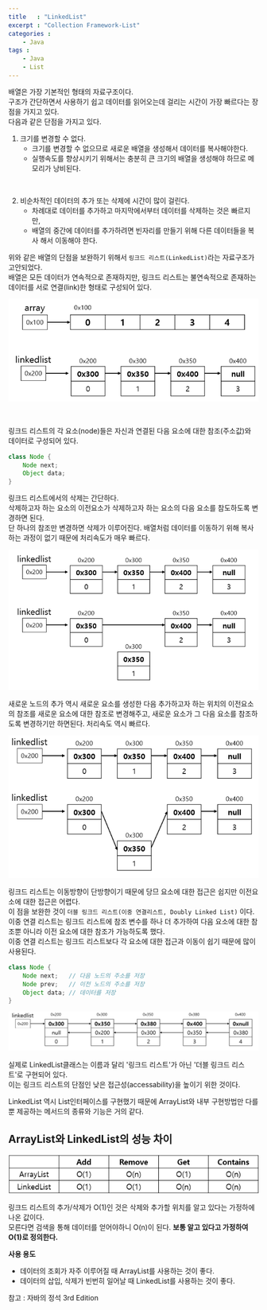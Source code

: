 ```yaml
---
title   : "LinkedList"
excerpt : "Collection Framework-List"
categories : 
    - Java
tags : 
    - Java
    - List
---
```


배열은 가장 기본적인 형태의 자료구조이다.  
구조가 간단하면서 사용하기 쉽고 데이터를 읽어오는데 걸리는 시간이 가장 빠르다는 장점을 가지고 있다.  
다음과 같은 단점을 가지고 있다.  

1. 크기를 변경할 수 없다.
   - 크기를 변경할 수 없으므로 새로운 배열을 생성해서 데이터를 복사해야한다.
   - 실행속도를 향상시키기 위해서는 충분히 큰 크기의 배열을 생성해야 하므로 메모리가 낭비된다.
  
<br/>

2. 비순차적인 데이터의 추가 또는 삭제에 시간이 많이 걸린다.
   - 차례대로 데이터를 추가하고 마지막에서부터 데이터를 삭제하는 것은 빠르지만,
   - 배열의 중간에 데이터를 추가하려면 빈자리를 만들기 위해 다른 데이터들을 복사 해서 이동해야 한다.

위와 같은 배열의 단점을 보완하기 위해서 `링크드 리스트(LinkedList)`라는 자료구조가 고안되었다.  
배열은 모든 데이터가 연속적으로 존재하지만, 링크드 리스트는 불연속적으로 존재하는 데이터를 서로 연결(link)한 형태로 구성되어 있다.  

![ArrayVsLinkedList](/assets/img/java/ArrayVsLinkedList.PNG)  

<br/>  

링크드 리스트의 각 요소(node)들은 자신과 연결된 다음 요소에 대한 참조(주소값)와 데이터로 구성되어 있다.

```java
class Node {
    Node next;
    Object data;
}
```  

링크드 리스트에서의 삭제는 간단하다.  
삭제하고자 하는 요소의 이전요소가 삭제하고자 하는 요소의 다음 요소를 참도하도록 변경하면 된다.  
단 하나의 참조만 변경하면 삭제가 이루어진다. 배열처럼 데이터를 이동하기 위해 복사하는 과정이 없기 때문에 처리속도가 매우 빠르다.  

![nodeDelete](/assets/img/java/nodeDelete.PNG)  

새로운 노드의 추가 역시 새로운 요소를 생성한 다음 추가하고자 하는 위치의 이전요소의 참조를 새로운 요소에 대한 참조로 변경해주고, 새로운 요소가 그 다음 요소를 참조하도록 변경하기만 하면된다. 처리속도 역시 빠르다.  

![nodeAdd](/assets/img/java/nodeAdd.PNG)  

링크드 리스트는 이동방향이 단방향이기 때문에 당므 요소에 대한 접근은 쉽지만 이전요소에 대한 접근은 어렵다.  
이 점을 보완한 것이 `더블 링크드 리스트(이중 연결리스트, Doubly Linked List)` 이다.  
이중 연결 리스트는 링크드 리스트에 참조 변수를 하나 더 추가하여 다음 요소에 대한 참조뿐 아니라 이전 요소에 대한 참조가 가능하도록 했다.  
이중 연결 리스트는 링크드 리스트보다 각 요소에 대한 접근과 이동이 쉽기 때문에 많이 사용된다.  

```java
class Node {
    Node next;   // 다음 노드의 주소를 저장
    Node prev;   // 이전 노드의 주소를 저장
    Object data; // 데이터를 저장
}
```  
![doubleLinkedList](/assets/img/java/doubleLinkedList.PNG)  

실제로 LinkedList클래스는 이름과 달리 '링크드 리스트'가 아닌 '더블 링크드 리스트'로 구현되어 있다.  
이는 링크드 리스트의 단점인 낮은 접근성(accessability)을 높이기 위한 것이다.  

LinkedList 역시 List인터페이스를 구현했기 때문에 ArrayList와 내부 구현방법만 다를 뿐 제공하는 메서드의 종류와 기능은 거의 같다.  


## ArrayList와 LinkedList의 성능 차이  
![perfor](/assets/img/java/perform.PNG)  

링크드 리스트의 추가/삭제가 O(1)인 것은 삭제와 추가할 위치를 알고 있다는 가정하에 나온 값이다.  
모른다면 검색을 통해 데이터를 얻어야하니 O(n)이 된다. __보통 알고 있다고 가정하여 O(1)로 정의한다.__  

__사용 용도__
- 데이터의 조회가 자주 이루어질 때 ArrayList를 사용하는 것이 좋다.  
- 데이터의 삽입, 삭제가 빈번히 일어날 때 LinkedList를 사용하는 것이 좋다.  


참고 : 자바의 정석 3rd Edition